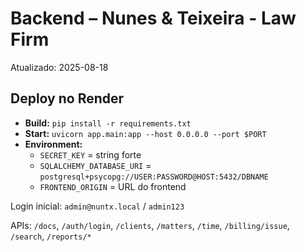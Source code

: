 # Backend – Nunes & Teixeira - Law Firm
Atualizado: 2025-08-18

## Deploy no Render
- **Build:** `pip install -r requirements.txt`
- **Start:** `uvicorn app.main:app --host 0.0.0.0 --port $PORT`
- **Environment:**
  - `SECRET_KEY` = string forte
  - `SQLALCHEMY_DATABASE_URI` = `postgresql+psycopg://USER:PASSWORD@HOST:5432/DBNAME`
  - `FRONTEND_ORIGIN` = URL do frontend

Login inicial: `admin@nuntx.local` / `admin123`

APIs: `/docs`, `/auth/login`, `/clients`, `/matters`, `/time`, `/billing/issue`, `/search`, `/reports/*`

